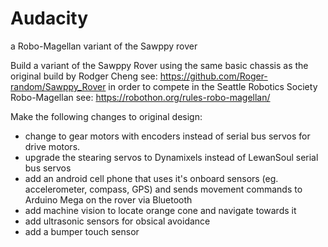 # Audacity
a Robo-Magellan variant of the Sawppy rover

Build a variant of the Sawppy Rover using the same basic chassis as the original build by Rodger Cheng see: https://github.com/Roger-random/Sawppy_Rover in order to compete in the Seattle Robotics Society Robo-Magellan see: https://robothon.org/rules-robo-magellan/
<p>Make the following changes to original design:
<ul>
<li>change to gear motors with encoders instead of serial bus servos for drive motors.
<li>upgrade the stearing servos to Dynamixels instead of LewanSoul serial bus servos
<li>add an android cell phone that uses it's onboard sensors (eg. accelerometer, compass, GPS) and sends movement commands to Arduino Mega on the rover via Bluetooth
<li>add machine vision to locate orange cone and navigate towards it
<li>add ultrasonic sensors for obsical avoidance
<li>add a bumper touch sensor
</ul>
